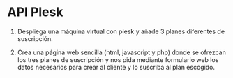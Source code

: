 # API Plesk

1. Despliega una máquina virtual con plesk y añade 3 planes diferentes de suscripción.

2. Crea una página web sencilla (html, javascript y php) donde se ofrezcan los tres planes de suscripción y nos pida mediante formulario web los datos necesarios para crear al cliente y lo suscriba al plan escogido.
